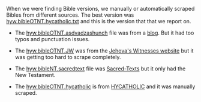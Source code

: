 When we were finding Bible versions, we manually or automatically scraped Bibles from different sources. The best version was [hyw.bibleOTNT.hycatholic.txt](hyw.bibleOTNT.hycatholic/hyw.bibleOTNT.hycatholic.txt) and this is the version   that that we report on. 

* The [hyw.bibleOTNT.asdvadzashunch](hyw.bibleOTNT.asdvadzashunch/hyw.bibleOTNT.asdvadzashunch.txt) file was from a [blog](https://asdvadzashunch.blogspot.com/). But it had too typos and punctuation issues.

* The [hyw.bibleOTNT.JW](hyw.bibleOTNT.JW/hyw.bibleOTNT.JW.txt) was from the [Jehova's Witnesses website](https://www.jw.org/hyw/գրադարան/աստուածաշունչ/արեւմտահայերէն-աստուածաշունչ-1981/գիրքեր//)  but it was getting too hard to scrape completely.

* The [hyw.bibleNT.sacredtext](hyw.bibleNT.sacredtext/hyw.bibleNT.sacredtext.txt) file was [Sacred-Texts](https://www.sacred-texts.com/bib/wb/armw/) but it only had the New Testament.

* The [hyw.bibleOTNT.hycatholic](hyw.bibleOTNT.hycatholic/hyw.bibleOTNT.hycatholic.txt) is from [HYCATHOLIC](https://hycatholic.ru/biblia/) and it was manually scraped.

